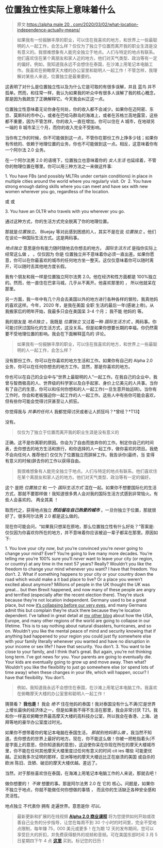 # 位置独立性实际上意味着什么

> 原文:[https://alpha male 20 . com/2020/03/02/what-location-independence-actually-means/](https://alphamale20.com/2020/03/02/what-location-independence-actually-means/)

> 如果我有一份报酬丰厚的职业，可以住在我喜欢的地方，和世界上一些最聪明的人一起工作，会怎么样？仅仅为了独立于位置而离开我的职业生涯是没有意义的。我很难想象有人能完全独立于地点。人们与特定的地点有联系。他们喜欢住在某个离朋友和家人近的地方。他们对天气类型、政治等有一定的偏好。例如，我知道我永远不会想住在泰国，在沙滩上用笔记本电脑工作。我喜欢在俯瞰摩天大楼的办公室里和聪明人一起工作！不管怎样，我理解对某些人来说，位置独立是最重要的。

这表明了对什么是位置独立性以及为什么它是可取的有很多误解，并且 蓝鸟 并不孤单。然而，和往常一样，我认为如果我的听众中有很多人误解了我的核心概念，那是因为我疏忽了正确解释它。今天我会纠正这一点。

位置独立性意味着无论你身在何处，你的收入都不会减少。如果你在迈阿密、东京、莫斯科的市中心，或者在巴哈马群岛的海滩上，或者在苏格兰高地露营，这些都不重要，因为不管怎样，你的收入一直在增加。你可以住在 A 城市，在地球另一端的 B 城市呆三个月，而你的收入完全不受影响。

当你有工作的时候，你不可能做到这一点，不管你在那份工作上挣多少钱；如果你有传统的、依赖于地理位置的业务，你也不可能做到这一点。相反，这意味着你有一个阿尔法 2.0 业务。

在一个阿尔法男 2.0 的语境下，位置独立也意味着你的 *女人生活* 也延续着，不管你的物理位置在哪里。你可以用三种方法之一来做这件事:

1\. You have FBs (and possibly MLTRs under certain conditions) in place in multiple cities around the world where you regularly visit. Or  2\. You have strong enough dating skills where you can meet and have sex with new women wherever you go, regardless of the location.

或 或

3\. You have an OLTR who travels with you wherever you go.

通过这种方式，你的生活方式完全脱离了你的地理位置。

那就是*位置独立*。 Bluejay 等对此感到困惑的人，其实不是在说 *位置独立* 。他们在谈论一种国际生活方式。这是两码事。

*地点独立* 意思是你有能力随时随地去你想去的地方。 *国际生活方式* 是指你实际上经常这么做 ， 。仅仅因为 你是 位置独立并不意味着你必须一直出差。如果你愿意，你可以在你最喜欢的城市的任何地方坐一整天。这仅仅意味着你可以随时离开，可以随时去其他地方度长假。

我有个朋友和我一样是位置独立阿尔法男 2.0。他在经济和性方面都是 100%独立的。然而，他一直住在巴拿马城，几乎从不离开。他喜欢那里的 ， 所以他就呆在那里。

另一方面，我一年中有几个月会去美国以外的地方进行各种各样的冒险，我真他妈的喜欢这样。今年，2020 年，是我在美国 全职 生活的最后一年(感谢上帝)。从我搬家后的明年开始，我最多只会在美国呆 3-4 个月； 我不能 他妈的 等。

我的朋友是 *地点独立* 。我既是 *位置独立* 又过着一种 *国际生活方式* 。两码事。你可能讨厌过国际化的生活方式，这没关系。但是如果你想要长期的幸福，你仍然需要不受地理位置的影响。我会在下面解释蓝鸟的 评论。

> 如果我有一份报酬丰厚的职业，可以住在我喜欢的地方，和世界上一些最聪明的人一起工作，会怎么样？

没有那份工作，你可以在你喜欢的地方生活和工作。如果你有自己的 Alpha 2.0 业务，你可以在任何你想去的地方工作。显然，那是你喜欢的地方。

你也可以在自己的企业中与“世界上最聪明的人”一起工作。在我自己的企业中，我曾与智商极高的人、世界级的科学家以及白手起家、身价上亿美元的人共事。当你有了自己的生意，你可以和任何你想和的人一起工作(一旦生意开始运转)。当你有工作时，你会和老板强迫你一起工作的人一起工作。这些人中有些你可能会喜欢，但有些你可能会觉得讨厌甚至让人抓狂。

你觉得我与 *共事的任何人* 我都觉得讨厌或者让人抓狂吗？*曾经？*T13】

没有。

> 仅仅为了独立于位置而离开我的职业生涯是没有意义的

正确，这不是你离职的原因。你会为了自由而放弃你的工作。制定你自己的时间表，去你想去的地方生活和旅行，和你选择的人一起工作，做你喜欢的项目。我绝不会向任何人 推荐他们 仅仅为了位置独立而辞掉工作。我告诉你(最终，当 变得 有意义的时候)辞去你的工作以获得自由。

> 我很难想象有人能完全独立于地点。人们与特定的地点有联系。他们喜欢住在某个离朋友和家人近的地方。他们对天气类型、政治等有一定的偏好。

这个 是把 *位置独立* 和 一个 *国际生活方式* 混在一起。如果你不想要国际化的生活方式，那就不要那样做！我知道很多男人会对我的国际生活方式感到非常恼火。有些人会喜欢的。 两全其美 ！

取而代之，获得地点独立 ***然后留在自己热爱的城市*** 。一旦你独立于位置，那就很好了。很多阿尔法男 2.0 都是这么做的。

现在你可能会问，“如果我只想呆在原地，那么位置独立性有什么好处？”答案是:仅仅因为你喜欢你所在的地方，并不意味着你应该被迫一辈子都呆在那里。原因如下:

1\. You love your city *now*, but you’re convinced you’re *never* going to change your mind? Ever? You’re going to live many more decades. You’re telling me you’re 100% sure you’ll *never* want to leave your city (or region, or country) at any time in the next 57 years? Really? Wouldn’t you like the freedom to change your mind whenever you want? I have that freedom. You don’t. 2\. What if something happens to your city or your country down the road which would make a it bad place to live? Or a place you weren’t excited about anymore? Millions of people in the UK thought the UK was great… but then Brexit happened, and now many of these people are angry and terrified (especially after the recent election there). They’re stuck because they’re not location independent. Germany used to be a great place, but now [it’s collapsing before our very eyes](https://blackdragonblog.com/2019/10/14/a-dragon-in-germany/), and many Germans admit this but complain they’re stuck there because they’re location dependent. I’ve talked in great detail at [my other blog](https://calebjonesblog.com/) about how the USA, Europe, and many other regions of the world are going to collapse in our lifetime. This is to say nothing about natural disasters, hurricanes, and so on. Wouldn’t you like the mental peace of mind and security knowing that if anything bad happened to your region you could just fly somewhere else with your family literally whenever you wanted and have no disruption in your income or sex life? I have that security. You don’t. 3\. You want to be close to your family, and I think that’s great. But again, you’re not thinking long term. I’ve got news for you. Your parents are going to eventually die. Your kids are eventually going to grow up and move away. Then what? Wouldn’t you like the flexibility to just go somewhere else (or spend lots of time away) when these changes in your life, which will happen, occur? I have that flexibility. You don’t.

> 例如，我知道我永远不会想住在泰国，在沙滩上用笔记本电脑工作。我喜欢在俯瞰摩天大楼的办公室里和聪明人一起工作！

猜猜看？ **我也是！** 我会 *绝不* 住在他妈的泰国！我对泰国没有什么不满(它是世界上增长最快的经济体之一，但是如果我不得不生活在那里，我会非常讨厌 T21。我和你一样喜欢俯瞰世界最高摩天大楼的高科技办公室，所以我会在香港、上海、迪拜等地的豪华办公室度过时光。

如果你不想带着你的笔记本电脑在泰国生活， *那就别他妈那么做* 。我当然不知道。去你想去的世界上最好的地方。现在，你不能这么做！你被一把枪指着头(不是字面上的意思，但你知道我的意思)，这迫使你呆在你现在所在的摩天大楼城市里，你不能在任何其他摩天大楼里度过任何有意义的时间 cit ies 哪些 可能更优越。正如我多次证明的那样，亚洲等地的摩天大楼远比正在崩溃的美国 或自杀的欧洲 陈旧、丑陋、破旧的摩天大楼优越。差远了。

当然，对于那些喜欢住在泰国，在海滩上用笔记本电脑工作的人来说，那就去吧！

做你想要的！ *不做* 想要的事。那是阿尔法男 2.0 在 它的 核心。问题是，如果你不独立于地点，你就不能做任何你想做的事情 ， 而且你的生活缺乏各种安全感和灵活性。

地点独立 不代表你 拥有 走遍世界。意思是你 *可以。*

> 最新更新和扩展的在线视频 [**Alpha 2.0 商业课程**](https://alphamale20.com/bizcourse) 将为您提供如何开始或改善自己业务的分步指导，让您在每周不到 30 个小时的时间里，完全不受地点限制，每年赚 75，000 美元或更多！在为期 12 天的发布期间，您可以享受巨大的折扣，并免费获得额外的视频和音频。可在美国东部时间 3 月 5 日星期四下午 4 点 [**这里**](https://alphamale20.com/bizcourse) 买到。标记您的日历！